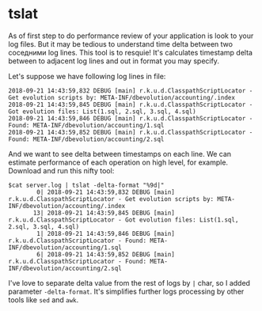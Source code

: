 # tslat
As of first step to do performance review of your application is look to your log files. But it may be tedious to understand time delta between two соседними log lines. 
This tool is to resquie! It's calculates timestamp delta between to adjacent log lines and out in format you may specify. 

Let's suppose we have following log lines in file:
```console 
2018-09-21 14:43:59,832 DEBUG [main] r.k.u.d.ClasspathScriptLocator - Get evolution scripts by: META-INF/dbevolution/accounting/.index
2018-09-21 14:43:59,845 DEBUG [main] r.k.u.d.ClasspathScriptLocator - Got evolution files: List(1.sql, 2.sql, 3.sql, 4.sql)
2018-09-21 14:43:59,846 DEBUG [main] r.k.u.d.ClasspathScriptLocator - Found: META-INF/dbevolution/accounting/1.sql
2018-09-21 14:43:59,852 DEBUG [main] r.k.u.d.ClasspathScriptLocator - Found: META-INF/dbevolution/accounting/2.sql
```

And we want to see delta between timestamps on each line. We can estimate performance of each operation on high level, for example.
Download and run this nifty tool:
```console
$cat server.log | tslat -delta-format "%9d|" 
        0| 2018-09-21 14:43:59,832 DEBUG [main] r.k.u.d.ClasspathScriptLocator - Get evolution scripts by: META-INF/dbevolution/accounting/.index
       13| 2018-09-21 14:43:59,845 DEBUG [main] r.k.u.d.ClasspathScriptLocator - Got evolution files: List(1.sql, 2.sql, 3.sql, 4.sql)
        1| 2018-09-21 14:43:59,846 DEBUG [main] r.k.u.d.ClasspathScriptLocator - Found: META-INF/dbevolution/accounting/1.sql
        6| 2018-09-21 14:43:59,852 DEBUG [main] r.k.u.d.ClasspathScriptLocator - Found: META-INF/dbevolution/accounting/2.sql
```
I've love to separate delta value from the rest of logs by `|` char, so I added parameter `-delta-format`. It's simplifies further logs processing by other tools like `sed` and `awk`. 
